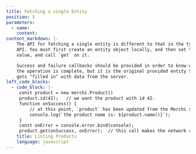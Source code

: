 ```yaml
---
title: Fetching a single Entity
position: 5
parameters:
  - name:
    content:
content_markdown: |-
    The API for fetching a single entity is different to that in the typescript
    API. You must first create an entity object locally, and then set the id
    value, and call `get` on it.

    Success and failure callbacks should be provided in order to know when
    the operation is complete, but it is the original provided entity that
    gets "filled in" with data from the server.
left_code_blocks:
  - code_block: |-
     const product = new merchi.Product()
     product.id(42);   // we want the product with id 42.
     function onSuccess() {
         // at this point, `product` has been updated from the Merchi server.
         console.log(`the product name is: ${product.name()}`);
     }
     const onError = console.error.bind(console);
     product.get(onSuccess, onError);  // this call makes the network request
    title: Listing Products
    language: javascript
---
```

